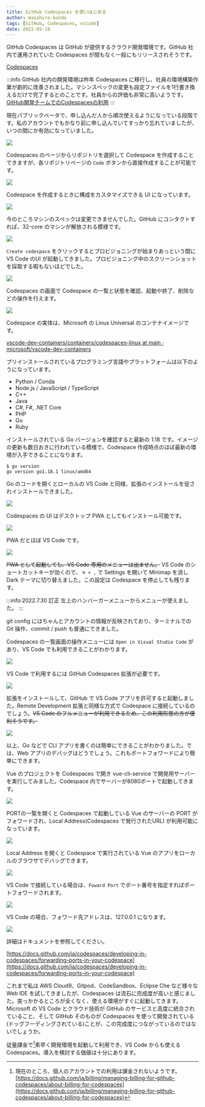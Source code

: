 ```yaml
---
title: GitHub Codespaces を使いはじめる
author: masahiro-kondo
tags: [GitHub, Codespaces, vscode]
date: 2022-05-18
---
```


GitHub Codespaces は GitHub が提供するクラウド開発環境です。GitHub 社内で運用されていた Codespaces が間もなく一般にもリリースされそうです。

[Codespaces](https://github.co.jp/features/codespaces)

:::info
GitHub 社内の開発環境は昨年 Codespaces に移行し、社員の環境構築作業が劇的に改善されました。マシンスペックの変更も設定ファイルを1行書き換えるだけで完了するとのことです。社員からの評価も非常に高いようです。
[GitHub開発チームでのCodespacesの利用](https://github.blog/jp/2021-08-30-githubs-engineering-team-moved-codespaces/)
:::

現在パブリックベータで、申し込んだ人から順次使えるようになっている段階です。私のアカウントでもかなり前に申し込んでいてすっかり忘れていましたが、いつの間にか有効になっていました。

![](https://i.gyazo.com/b38112af4ae1fad0035a45a5e714b226.png)

Codespaces のページからリポジトリを選択して Codespace を作成することできますが、各リポジトリページの `Code` ボタンから直接作成することが可能です。

![](https://i.gyazo.com/b5e1478fa3dbd2781fbfecf08067b871.png)

Codespace を作成するときに構成をカスタマイズできる UI になっています。

![](https://i.gyazo.com/fcfee8f17ef440fa5dbc53f4de79bf2a.png)

今のところマシンのスペックは変更できませんでした。GitHub にコンタクトすれば、32-core のマシンが解放される模様です。

![](https://i.gyazo.com/c51dd700d0ad4966b38631e6c70c0b8b.png)

`Create codespace` をクリックするとプロビジョニングが始まりあっという間に VS Code のUI が起動してきました。プロビジョニング中のスクリーンショットを採取する暇もないほどでした。

![](https://i.gyazo.com/8da5ae5b8846391490b70227a4bba0b9.png)

Codespaces の画面で Codespace の一覧と状態を確認、起動や終了、削除などの操作を行えます。

![](https://i.gyazo.com/f8802cde4d6f24ec23466f8d722c046d.png)

Codespace の実体は、Microsoft の Linux Universal のコンテナイメージです。

[vscode-dev-containers/containers/codespaces-linux at main · microsoft/vscode-dev-containers](https://github.com/microsoft/vscode-dev-containers/tree/main/containers/codespaces-linux)

プリインストールされているプログラミング言語やプラットフォームは以下のようになっています。

- Python / Conda
- Node.js / JavaScript / TypeScript
- C++
- Java
- C#, F#, .NET Core
- PHP
- Go
- Ruby

インストールされている Go バージョンを確認すると最新の 1.18 です。イメージの更新も数日おきに行われている模様で、Codespace 作成時点のほぼ最新の環境が入手できることになります。

```shell
$ go version
go version go1.18.1 linux/amd64
```
Go のコードを開くとローカルの VS Code と同様、拡張のインストールを促されインストールできました。

![](https://i.gyazo.com/425388614ebaf3c74642213c80b2df08.png)

Codespaces の UI はデスクトップ PWA としてもインストール可能です。

![](https://i.gyazo.com/7dd459f4222cf2a9cd168d99be5d1fdc.png)

PWA だとほぼ VS Code です。

![](https://i.gyazo.com/cfbefa67c264a4a8944d5d8d69a2fd46.png)

~~PWA として起動しても、VS Code 専用のメニューは出ません。~~ VS Code のショートカットキーが効くので、 `⌘ + ,` で Settings を開いて Minimap を消し Dark テーマに切り替えました。この設定は Codespace を停止しても残ります。

:::info:2022.7.30 訂正
左上のハンバーガーメニューからメニューが使えました。
:::

git config にはちゃんとアカウントの情報が反映されており、ターミナルでの Git 操作、commit / push も普通にできました。

Codespaces の一覧画面の操作メニューには `Open in Visual Studio Code` があり、VS Code でも利用できることがわかります。

![](https://i.gyazo.com/06b392637c7ed8e59fbf4d83612120a2.png)

VS Code で利用するには GitHub Codespaces 拡張が必要です。

![](https://i.gyazo.com/d95928ed94b375e0fc6e0c74034a52f5.png)

拡張をインストールして、GitHub で VS Code アプリを許可すると起動しました。Remote Development 拡張と同様な方式で Codespace に接続しているのでしょう。~~VS Code のフルメニューが利用できるため、この利用形態の方が便利そうです。~~

![](https://i.gyazo.com/0413ff3ce3413fe08f78999bf7ad345b.png)

以上、Go などで CLI アプリを書くのは簡単にできることがわかりました。では、Web アプリのデバッグはどうでしょう。これもポートフォワードにより簡単にできます。

Vue のプロジェクトを Codespaces で開き vue-cli-service で開発用サーバーを実行してみました。Codespace 内でサーバーが8080ポートで起動してきます。

![](https://i.gyazo.com/37b22440ac573430aba70ecd2734973a.png)

PORTの一覧を開くと Codespaces で起動している Vue のサーバーの PORT がフォワードされ、Local Address(Codespaces で発行されたURL) が利用可能になっています。

![](https://i.gyazo.com/d2fdf2972373efd07a9bf195969d51b4.png)

Local Address を開くと Codespace で実行されている Vue のアプリをローカルのブラウザでデバッグできます。

![](https://i.gyazo.com/7eb0cadffeb91ba1ce77e202e8735713.png)

VS Code で接続している場合は、`Foward Port` でポート番号を指定すればポートフォワードされます。

![](https://i.gyazo.com/e39749660db86e338fe77fa024a31811.png)

VS Code の場合、フォワード先アドレスは、127.0.0.1 になります。

![](https://i.gyazo.com/d612fc0d2d376259b0315a0fd65bed97.png)

詳細はドキュメントを参照してください。

[https://docs.github.com/ja/codespaces/developing-in-codespaces/forwarding-ports-in-your-codespace](https://docs.github.com/ja/codespaces/developing-in-codespaces/forwarding-ports-in-your-codespace)

これまで私は AWS Cloud9、Gitpod、CodeSandbox、Eclipse Che など様々な Web IDE を試してきましたが、Codespaces は流石に完成度が高いと感じました。突っかかるところが全くなく、使える環境がすぐに起動してきます。Microsoft の VS Code とクラウド技術が GitHub のサービスと高度に統合されていること、そして GitHub そのものが Codespaces を使って開発されている(ドッグフーディングされている)ことが、この完成度につながっているのではないでしょうか。

従量課金で[^1]素早く開発環境を起動して利用でき、VS Code からも使える Codespaces。導入を検討する価値は十分にあります。

[^1]: 現在のところ、個人のアカウントでの利用は課金されないようです。[https://docs.github.com/ja/billing/managing-billing-for-github-codespaces/about-billing-for-codespaces](https://docs.github.com/ja/billing/managing-billing-for-github-codespaces/about-billing-for-codespaces)

